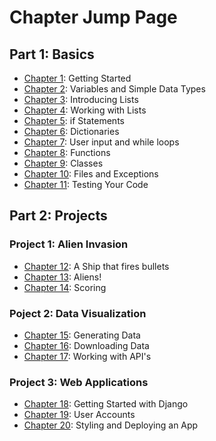 # Chapter Jump Page

## Part 1: Basics
  - [Chapter 1](https://github.com/ezotericno/LearningPython/tree/main/PythonCrashCourse/Chapter%201): Getting Started
  - [Chapter 2](https://github.com/ezotericno/LearningPython/tree/main/PythonCrashCourse/Chapter%202): Variables and Simple Data Types
  - [Chapter 3](https://github.com/ezotericno/LearningPython/tree/main/PythonCrashCourse/Chapter%203): Introducing Lists
  - [Chapter 4](https://github.com/ezotericno/LearningPython/tree/main/PythonCrashCourse/Chapter%204): Working with Lists
  - [Chapter 5](https://github.com/ezotericno/LearningPython/tree/main/PythonCrashCourse/Chapter%205): if Statements
  - [Chapter 6](https://github.com/ezotericno/LearningPython/tree/main/PythonCrashCourse/Chapter%206): Dictionaries
  - [Chapter 7](https://github.com/ezotericno/LearningPython/tree/main/PythonCrashCourse/Chapter%207): User input and while loops
  - [Chapter 8](https://github.com/ezotericno/LearningPython/tree/main/PythonCrashCourse/Chapter%208): Functions
  - [Chapter 9](https://github.com/ezotericno/LearningPython/tree/main/PythonCrashCourse/Chapter%209): Classes
  - [Chapter 10](https://github.com/ezotericno/LearningPython/tree/main/PythonCrashCourse/Chapter%2010): Files and Exceptions
  - [Chapter 11](https://github.com/ezotericno/LearningPython/tree/main/PythonCrashCourse/Chapter%2011): Testing Your Code

  ## Part 2: Projects
  
  ### Project 1: Alien Invasion
  - [Chapter 12](https://github.com/ezotericno/LearningPython/tree/main/PythonCrashCourse/Chapter%2012): A Ship that fires bullets
  - [Chapter 13](https://github.com/ezotericno/LearningPython/tree/main/PythonCrashCourse/Chapter%2013): Aliens!
  - [Chapter 14](https://github.com/ezotericno/LearningPython/tree/main/PythonCrashCourse/Chapter%2014): Scoring

  ### Poject 2: Data Visualization
  - [Chapter 15](https://github.com/ezotericno/LearningPython/tree/main/PythonCrashCourse/Chapter%2015): Generating Data
  - [Chapter 16](https://github.com/ezotericno/LearningPython/tree/main/PythonCrashCourse/Chapter%2016): Downloading Data
  - [Chapter 17](https://github.com/ezotericno/LearningPython/tree/main/PythonCrashCourse/Chapter%2017): Working with API's

  ### Project 3: Web Applications
  - [Chapter 18](https://github.com/ezotericno/LearningPython/tree/main/PythonCrashCourse/Chapter%2018): Getting Started with Django
  - [Chapter 19](https://github.com/ezotericno/LearningPython/tree/main/PythonCrashCourse/Chapter%2019): User Accounts
  - [Chapter 20](https://github.com/ezotericno/LearningPython/tree/main/PythonCrashCourse/Chapter%2020): Styling and Deploying an App
  
